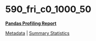 # 590_fri_c0_1000_50

[**Pandas Profiling Report**](https://epistasislab.github.io/penn-ml-benchmarks/profile/590_fri_c0_1000_50.html)

[Metadata](metadata.yaml) | [Summary Statistics](summary_stats.csv)

